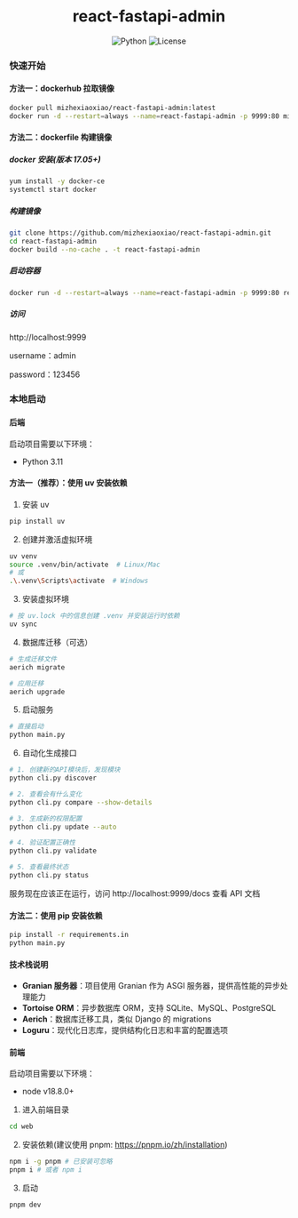 <p align="center">

</p>

<h1 align="center">react-fastapi-admin</h1>

<p align="center">
  <img alt="Python" src="https://img.shields.io/badge/Python-3.10+-blue">
  <img alt="License" src="https://img.shields.io/badge/License-MIT-blue">
</p>

### 快速开始

#### 方法一：dockerhub 拉取镜像

```sh
docker pull mizhexiaoxiao/react-fastapi-admin:latest
docker run -d --restart=always --name=react-fastapi-admin -p 9999:80 mizhexiaoxiao/react-fastapi-admin
```

#### 方法二：dockerfile 构建镜像

##### docker 安装(版本 17.05+)

```sh
yum install -y docker-ce
systemctl start docker
```

##### 构建镜像

```sh
git clone https://github.com/mizhexiaoxiao/react-fastapi-admin.git
cd react-fastapi-admin
docker build --no-cache . -t react-fastapi-admin
```

##### 启动容器

```sh
docker run -d --restart=always --name=react-fastapi-admin -p 9999:80 react-fastapi-admin
```

##### 访问

http://localhost:9999

username：admin

password：123456

### 本地启动

#### 后端

启动项目需要以下环境：

- Python 3.11

#### 方法一（推荐）：使用 uv 安装依赖

1. 安装 uv

```sh
pip install uv
```

2. 创建并激活虚拟环境

```sh
uv venv
source .venv/bin/activate  # Linux/Mac
# 或
.\.venv\Scripts\activate  # Windows
```

3. 安装虚拟环境

```sh
# 按 uv.lock 中的信息创建 .venv 并安装运行时依赖
uv sync
```

4. 数据库迁移（可选）

```sh
# 生成迁移文件
aerich migrate

# 应用迁移
aerich upgrade
```

5. 启动服务

```sh
# 直接启动
python main.py
```

6. 自动化生成接口

```sh
# 1. 创建新的API模块后，发现模块
python cli.py discover

# 2. 查看会有什么变化
python cli.py compare --show-details

# 3. 生成新的权限配置
python cli.py update --auto

# 4. 验证配置正确性
python cli.py validate

# 5. 查看最终状态
python cli.py status
```

服务现在应该正在运行，访问 http://localhost:9999/docs 查看 API 文档

#### 方法二：使用 pip 安装依赖

```sh
pip install -r requirements.in
python main.py
```

#### 技术栈说明

- **Granian 服务器**：项目使用 Granian 作为 ASGI 服务器，提供高性能的异步处理能力
- **Tortoise ORM**：异步数据库 ORM，支持 SQLite、MySQL、PostgreSQL
- **Aerich**：数据库迁移工具，类似 Django 的 migrations
- **Loguru**：现代化日志库，提供结构化日志和丰富的配置选项

#### 前端

启动项目需要以下环境：

- node v18.8.0+

1. 进入前端目录

```sh
cd web
```

2. 安装依赖(建议使用 pnpm: https://pnpm.io/zh/installation)

```sh
npm i -g pnpm # 已安装可忽略
pnpm i # 或者 npm i
```

3. 启动

```sh
pnpm dev
```
